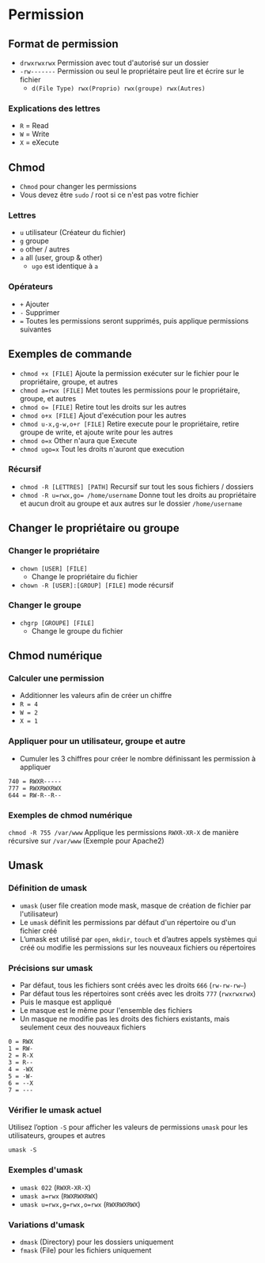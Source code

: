 # Permission
## Format de permission
- `drwxrwxrwx` Permission avec tout d'autorisé sur un dossier
- `-rw-------` Permission ou seul le propriétaire peut lire et écrire sur le fichier
  - `d(File Type) rwx(Proprio) rwx(groupe) rwx(Autres)`

### Explications des lettres
- `R` = Read
- `W` = Write
- `X` = eXecute

## Chmod
- `Chmod` pour changer les permissions
- Vous devez être `sudo` / root si ce n'est pas votre fichier

### Lettres
- `u` utilisateur (Créateur du fichier)
- `g` groupe
- `o` other / autres
- `a` all (user, group & other)
  - `ugo` est identique à `a`

### Opérateurs
- `+` Ajouter
- `-` Supprimer
- `=` Toutes les permissions seront supprimés, puis applique permissions suivantes

## Exemples de commande
- `chmod +x [FILE]` Ajoute la permission exécuter sur le fichier pour le propriétaire, groupe, et autres
- `chmod a=rwx [FILE]` Met toutes les permissions pour le propriétaire, groupe, et autres
- `chmod o= [FILE]` Retire tout les droits sur les autres
- `chmod o+x [FILE]` Ajout d'exécution pour les autres
- `chmod u-x,g-w,o+r [FILE]` Retire execute pour le propriétaire, retire groupe de write, et ajoute write pour les autres
- `chmod o=x` Other n'aura que Execute
- `chmod ugo=x` Tout les droits n'auront que execution

### Récursif
- `chmod -R [LETTRES] [PATH]` Recursif sur tout les sous fichiers / dossiers
- `chmod -R u=rwx,go= /home/username` Donne tout les droits au propriétaire et aucun droit au groupe et aux autres sur le dossier `/home/username`

## Changer le propriétaire ou groupe
### Changer le propriétaire
- `chown [USER] [FILE]`
  - Change le propriétaire du fichier
- `chown -R [USER]:[GROUP] [FILE]` mode récursif
### Changer le groupe
- `chgrp [GROUPE] [FILE]`
  - Change le groupe du fichier

## Chmod numérique
### Calculer une permission
- Additionner les valeurs afin de créer un chiffre
- `R = 4`
- `W = 2`
- `X = 1`

### Appliquer pour un utilisateur, groupe et autre
- Cumuler les 3 chiffres pour créer le nombre définissant les permission à appliquer

```
740 = RWXR-----
777 = RWXRWXRWX
644 = RW-R--R--
```

### Exemples de chmod numérique
`chmod -R 755 /var/www` Applique les permissions `RWXR-XR-X` de manière récursive sur `/var/www` (Exemple pour Apache2)

## Umask
### Définition de umask
- `umask` (user file creation mode mask, masque de création de fichier par l'utilisateur)
- Le `umask` définit les permissions par défaut d'un répertoire ou d'un fichier créé
- L’umask est utilisé par `open`, `mkdir`, `touch` et d’autres appels systèmes qui créé ou modifie les permissions sur les nouveaux fichiers ou répertoires

### Précisions sur umask
- Par défaut, tous les fichiers sont créés avec les droits `666` (`rw-rw-rw—`)
- Par défaut tous les répertoires sont créés avec les droits `777` (`rwxrwxrwx`)
- Puis le masque est appliqué
- Le masque est le même pour l'ensemble des fichiers
- Un masque ne modifie pas les droits des fichiers existants, mais seulement ceux des nouveaux fichiers

```
0 = RWX
1 = RW-
2 = R-X
3 = R--
4 = -WX
5 = -W-
6 = --X
7 = ---
```

### Vérifier le umask actuel
Utilisez l’option `-S` pour afficher les valeurs de permissions `umask` pour les utilisateurs, groupes et autres

`umask -S`

### Exemples d'umask
- `umask 022` (`RWXR-XR-X`)
- `umask a=rwx` (`RWXRWXRWX`)
- `umask u=rwx,g=rwx,o=rwx` (`RWXRWXRWX`)

### Variations d'umask
- `dmask` (Directory) pour les dossiers uniquement
- `fmask` (File) pour les fichiers uniquement
